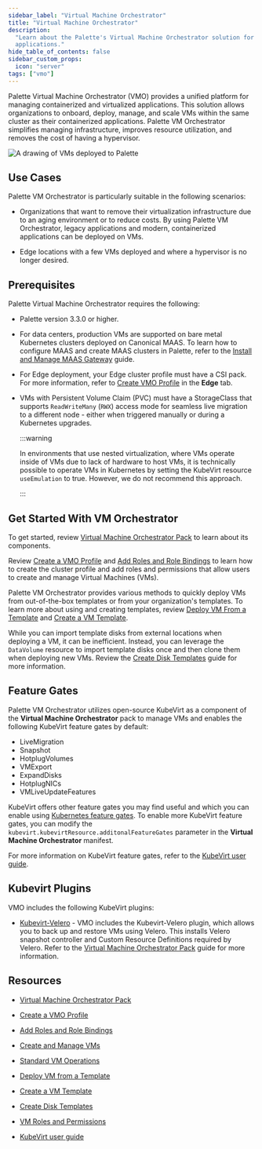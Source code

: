 ```yaml
---
sidebar_label: "Virtual Machine Orchestrator"
title: "Virtual Machine Orchestrator"
description:
  "Learn about the Palette's Virtual Machine Orchestrator solution for managing containerized and virtualized
  applications."
hide_table_of_contents: false
sidebar_custom_props:
  icon: "server"
tags: ["vmo"]
---
```


Palette Virtual Machine Orchestrator (VMO) provides a unified platform for managing containerized and virtualized
applications. This solution allows organizations to onboard, deploy, manage, and scale VMs within the same cluster as
their containerized applications. Palette VM Orchestrator simplifies managing infrastructure, improves resource
utilization, and removes the cost of having a hypervisor.

![A drawing of VMs deployed to Palette](/docs_vm-mangement_vmo-diagram.png)

## Use Cases

Palette VM Orchestrator is particularly suitable in the following scenarios:

- Organizations that want to remove their virtualization infrastructure due to an aging environment or to reduce costs.
  By using Palette VM Orchestrator, legacy applications and modern, containerized applications can be deployed on VMs.

- Edge locations with a few VMs deployed and where a hypervisor is no longer desired.

## Prerequisites

Palette Virtual Machine Orchestrator requires the following:

- Palette version 3.3.0 or higher.

- For data centers, production VMs are supported on bare metal Kubernetes clusters deployed on Canonical MAAS. To learn
  how to configure MAAS and create MAAS clusters in Palette, refer to the
  [Install and Manage MAAS Gateway](../clusters/data-center/maas/install-manage-maas-pcg.md) guide.

- For Edge deployment, your Edge cluster profile must have a CSI pack. For more information, refer to
  [Create VMO Profile](./vm-packs-profiles/create-vmo-profile.md#create-the-profile) in the **Edge** tab.

- VMs with Persistent Volume Claim (PVC) must have a StorageClass that supports `ReadWriteMany` (`RWX`) access mode for
  seamless live migration to a different node - either when triggered manually or during a Kubernetes upgrades.

  :::warning

  In environments that use nested virtualization, where VMs operate inside of VMs due to lack of hardware to host VMs,
  it is technically possible to operate VMs in Kubernetes by setting the KubeVirt resource `useEmulation` to true.
  However, we do not recommend this approach.

  :::

## Get Started With VM Orchestrator

To get started, review [Virtual Machine Orchestrator Pack](vm-packs-profiles/vm-packs-profiles.md) to learn about its
components.

Review [Create a VMO Profile](vm-packs-profiles/create-vmo-profile.md) and
[Add Roles and Role Bindings](vm-packs-profiles/add-roles-and-role-bindings.md) to learn how to create the cluster
profile and add roles and permissions that allow users to create and manage Virtual Machines (VMs).

Palette VM Orchestrator provides various methods to quickly deploy VMs from out-of-the-box templates or from your
organization's templates. To learn more about using and creating templates, review
[Deploy VM From a Template](create-manage-vm/standard-vm-operations/deploy-vm-from-template.md) and
[Create a VM Template](create-manage-vm/create-vm-template.md).

While you can import template disks from external locations when deploying a VM, it can be inefficient. Instead, you can
leverage the `DataVolume` resource to import template disks once and then clone them when deploying new VMs. Review the
[Create Disk Templates](create-manage-vm/create-disk-templates.md) guide for more information.

## Feature Gates

Palette VM Orchestrator utilizes open-source KubeVirt as a component of the **Virtual Machine Orchestrator** pack to
manage VMs and enables the following KubeVirt feature gates by default:

- LiveMigration
- Snapshot
- HotplugVolumes
- VMExport
- ExpandDisks
- HotplugNICs
- VMLiveUpdateFeatures

KubeVirt offers other feature gates you may find useful and which you can enable using
[Kubernetes feature gates](https://kubernetes.io/docs/reference/command-line-tools-reference/feature-gates/). To enable
more KubeVirt feature gates, you can modify the `kubevirt.kubevirtResource.additonalFeatureGates` parameter in the
**Virtual Machine Orchestrator** manifest.

For more information on KubeVirt feature gates, refer to the
[KubeVirt user guide](https://kubevirt.io/user-guide/operations/activating_feature_gates/).

## Kubevirt Plugins

VMO includes the following KubeVirt plugins:

- [Kubevirt-Velero](https://github.com/kubevirt/kubevirt-velero-plugin) - VMO includes the Kubevirt-Velero plugin, which
  allows you to back up and restore VMs using Velero. This installs Velero snapshot controller and Custom Resource
  Definitions required by Velero. Refer to the
  [Virtual Machine Orchestrator Pack](./vm-packs-profiles/vm-packs-profiles.md) guide for more information.

## Resources

- [Virtual Machine Orchestrator Pack](vm-packs-profiles/vm-packs-profiles.md)

- [Create a VMO Profile](vm-packs-profiles/create-vmo-profile.md)

- [Add Roles and Role Bindings](vm-packs-profiles/add-roles-and-role-bindings.md)

- [Create and Manage VMs](create-manage-vm/create-manage-vm.md)

- [Standard VM Operations](create-manage-vm/standard-vm-operations/standard-vm-operations.md)

- [Deploy VM from a Template](create-manage-vm/standard-vm-operations/deploy-vm-from-template.md)

- [Create a VM Template](create-manage-vm/create-vm-template.md)

- [Create Disk Templates](create-manage-vm/create-disk-templates.md)

- [VM Roles and Permissions](vm-roles-permissions.md)

- [KubeVirt user guide](https://kubevirt.io/user-guide/operations/activating_feature_gates/)

